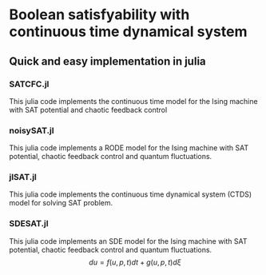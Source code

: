 # Boolean satisfyability with continuous time dynamical system
## Quick and easy implementation in julia
### SATCFC.jl 
This julia code implements the continuous time model for the Ising machine with SAT potential and chaotic feedback control
### noisySAT.jl 
This julia code implements a RODE model for the Ising machine with SAT potential, chaotic feedback control and quantum fluctuations.
### jlSAT.jl
This julia code implements the continuous time dynamical system (CTDS) model for solving SAT problem.
### SDESAT.jl
This julia code implements an SDE model for the Ising machine with SAT potential, chaotic feedback control and quantum fluctuations.
$$
du=f(u,p,t)dt+g(u,p,t)d\xi
$$
